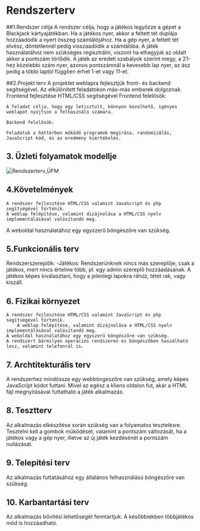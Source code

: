 # ﻿Rendszerterv

##1.Rendszer célja
A rendszer célja, hogy a játékos legyőzze a gépet a Blackjack kártyajátékban.
Ha a játékos nyer, akkor a feltett tét duplája hozzáadódik a nyert összeg számlálójához.
Ha a gép nyer, a feltett tét elvész, döntetlennél pedig visszaadódik a számlálóba. 
A játék használatához nem szükséges regisztrálni, viszont ha elhagyjuk az oldalt akkor a pontszám törlődik.
A játék az eredeti szabályok szerint megy, a 21-hez közelebbi szám nyer, azonos pontszámnál a kevesebb lap nyer, az ász pedig a többi laptól függően érhet 1-et vagy 11-et.

##2.Projekt terv
	A projektet weblapra fejlesztjük front- és backend segítségével. Az elkülönített feladatokon más-más emberek dolgoznak.
	Frontend fejlesztése HTML/CSS segítségével
	Frontend felelősök:

	A feladat célja, hogy egy letisztult, könnyen kezelhető, igényes weblapot nyújtson a felhasználó számára.

	Backend felelősök:

	Feladatuk a háttérben működő programok megírása, randomizálás, JavaScript kód, és az eredmény kiértékelés.
	
## 3. Üzleti folyamatok modellje
![Rendszerterv_ÜFM](https://user-images.githubusercontent.com/82752886/135045846-c1ea8490-7fe1-4f7f-b73f-8c2b4a14c746.png)


## 4.Követelmények
	A rendszer fejlesztése HTML/CSS valamint JavaScript és php segítségével történik.
	A weblap felépítése, valamint dizájnolása a HTML/CSS nyelv implementálásával valósítandó meg.
A weboldal használatához egy egyszerű böngészőre van szükség.

## 5.Funkcionális terv
Rendszerszereplők:
-Játékos: Rendszerünknek nincs más szereplője, csak a játékos, mert nincs értelme több, pl. egy admin szereplő hozzáadásának.
A játékos képes kiválasztani, hogy a jelenlegi lapokra ráhúz, tétet rak, vagy kiszáll.

## 6. Fizikai környezet
    A rendszer fejlesztése HTML/CSS valamint JavaScript és php segítségével történik.
        A weblap felépítése, valamint dizájnolása a HTML/CSS nyelv implementálásával valósítandó meg.
    A weboldal használatához egy egyszerű böngészőre van szükség.
    A rendszert bármilyen operációs rendszeren és böngészőben haszálható lesz, valamint telefonról is.

## 7. Archtitekturális terv
A rendszerhez mindössze egy webböngészőre van szükség, amely képes JavaScript kódot futtani. Mivel az egész a kliens oldalon fut, akár a HTML fájl megnyitásával futtatható a játék alkalmazás.

## 8. Tesztterv
Az alkalmazás elkészítése során szükség van a folyamatos tesztelésre.
Tesztelni kell a gombok működését, valamint a pontszám változását, ha a játékos vagy a gép nyer, illetve az új játék kezdésénél a pontszám nullázását.

## 9. Telepítési terv
Az alkalmazás futtatásához egy általános felhasználású böngészőre van szükség.

## 10. Karbantartási terv
Az alkalmazás bővítési lehetőségét fenntartjuk. A későbbiekben többjátékos mód is hozzáadható.
